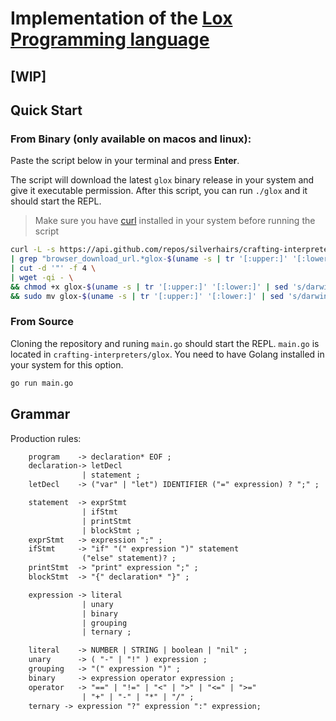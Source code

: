 # Implementation of the [Lox Programming language](https://craftinginterpreters.com/the-lox-language.html)

## [WIP]

## Quick Start

### From Binary (only available on macos and linux):

Paste the script below in your terminal and press **Enter**.

The script will download the latest `glox` binary release in your system and give it executable permission. After this script, you can run `./glox` and it should start the REPL.

> Make sure you have [curl](https://curl.se/) installed in your system before running the script

```sh
curl -L -s https://api.github.com/repos/silverhairs/crafting-interpreters/releases/latest \
| grep "browser_download_url.*glox-$(uname -s | tr '[:upper:]' '[:lower:]' | sed 's/darwin/macos/')-$(uname -m)" \
| cut -d '"' -f 4 \
| wget -qi - \
&& chmod +x glox-$(uname -s | tr '[:upper:]' '[:lower:]' | sed 's/darwin/macos/')-$(uname -m) \
&& sudo mv glox-$(uname -s | tr '[:upper:]' '[:lower:]' | sed 's/darwin/macos/')-$(uname -m) $PWD/glox
```

### From Source

Cloning the repository and runing `main.go` should start the REPL. `main.go` is located in `crafting-interpreters/glox`. You need to have Golang installed in your system for this option.

```sh
go run main.go
```

## Grammar

Production rules:

```txt
    program    -> declaration* EOF ;
    declaration-> letDecl
                | statement ;
    letDecl    -> ("var" | "let") IDENTIFIER ("=" expression) ? ";" ;

    statement  -> exprStmt
                | ifStmt
                | printStmt
                | blockStmt ;
    exprStmt   -> expression ";" ;
    ifStmt     -> "if" "(" expression ")" statement
                ("else" statement)? ;
    printStmt  -> "print" expression ";" ;
    blockStmt  -> "{" declaration* "}" ;

    expression -> literal
                | unary
                | binary
                | grouping
                | ternary ;

    literal    -> NUMBER | STRING | boolean | "nil" ;
    unary      -> ( "-" | "!" ) expression ;
    grouping   -> "(" expression ")" ;
    binary     -> expression operator expression ;
    operator   -> "==" | "!=" | "<" | ">" | "<=" | ">="
                | "+" | "-" | "*" | "/" ;
    ternary -> expression "?" expression ":" expression;
```
